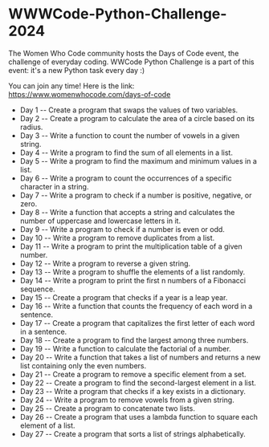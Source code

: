 # WWWCode-Python-Challenge-2024

The Women Who Code community hosts the Days of Code event, the challenge of everyday coding.
WWCode Python Challenge is a part of this event: it's a new Python task every day :)

You can join any time!
Here is the link:
https://www.womenwhocode.com/days-of-code


- Day 1 -- Create a program that swaps the values of two variables.
- Day 2 -- Create a program to calculate the area of a circle based on its radius.
- Day 3 -- Write a function to count the number of vowels in a given string.
- Day 4 -- Write a program to find the sum of all elements in a list.
- Day 5 -- Write a program to find the maximum and minimum values in a list.
- Day 6 -- Write a program to count the occurrences of a specific character in a string.
- Day 7 -- Write a program to check if a number is positive, negative, or zero.
- Day 8 -- Write a function that accepts a string and calculates the number of uppercase and lowercase letters in it.
- Day 9 -- Write a program to check if a number is even or odd.
- Day 10 -- Write a program to remove duplicates from a list.
- Day 11 -- Write a program to print the multiplication table of a given number.
- Day 12 -- Write a program to reverse a given string.
- Day 13 -- Write a program to shuffle the elements of a list randomly.
- Day 14 -- Write a program to print the first n numbers of a Fibonacci sequence.
- Day 15 -- Create a program that checks if a year is a leap year.
- Day 16 -- Write a function that counts the frequency of each word in a sentence.
- Day 17 -- Create a program that capitalizes the first letter of each word in a sentence.
- Day 18 -- Create a program to find the largest among three numbers.
- Day 19 -- Write a function to calculate the factorial of a number.
- Day 20 -- Write a function that takes a list of numbers and returns a new list containing only the even numbers.
- Day 21 -- Create a program to remove a specific element from a set.
- Day 22 -- Create a program to find the second-largest element in a list.
- Day 23 -- Write a program that checks if a key exists in a dictionary.
- Day 24 -- Write a program to remove vowels from a given string.
- Day 25 -- Create a program to concatenate two lists.
- Day 26 -- Create a program that uses a lambda function to square each element of a list.
- Day 27 -- Create a program that sorts a list of strings alphabetically.
